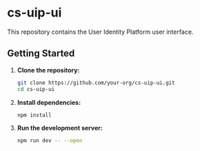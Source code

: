 # cs-uip-ui

This repository contains the User Identity Platform user interface.

## Getting Started

1. **Clone the repository:**

   ```bash
   git clone https://github.com/your-org/cs-uip-ui.git
   cd cs-uip-ui
   ```

2. **Install dependencies:**

   ```bash
   npm install
   ```

3. **Run the development server:**
   ```bash
   npm run dev -- --open
   ```
